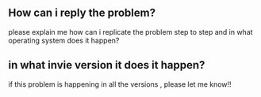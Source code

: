## How can i reply the problem?
please explain me how can i replicate the problem step to step and in what operating system does it happen?
## in what invie version it does it happen?
if this problem is happening in all the versions , please let me know!!

